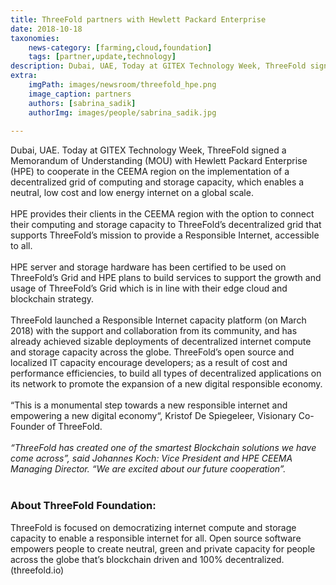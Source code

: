 ```yaml
---
title: ThreeFold partners with Hewlett Packard Enterprise
date: 2018-10-18
taxonomies:
    news-category: [farming,cloud,foundation]
    tags: [partner,update,technology]
description: Dubai, UAE, Today at GITEX Technology Week, ThreeFold signed a Memorandum of Understanding (MOU) with Hewlett Packard Enterprise (HPE).
extra:
    imgPath: images/newsroom/threefold_hpe.png
    image_caption: partners
    authors: [sabrina_sadik]
    authorImg: images/people/sabrina_sadik.jpg
    
---
```


Dubai, UAE. Today at GITEX Technology Week, ThreeFold signed a Memorandum of Understanding (MOU) with Hewlett Packard Enterprise (HPE) to cooperate in the CEEMA region on the implementation of a decentralized grid of computing and storage capacity, which enables a neutral, low cost and low energy internet on a global scale.
<br/>
<br/>
HPE provides their clients in the CEEMA region with the option to connect their computing and storage capacity to ThreeFold’s decentralized grid that supports ThreeFold’s mission to provide a Responsible Internet, accessible to all.
<br/>
<br/>
HPE server and storage hardware has been certified to be used on ThreeFold’s Grid and HPE plans to build services to support the growth and usage of ThreeFold’s Grid which is in line with their edge cloud and blockchain strategy.
<br/>
<br/>
ThreeFold launched a Responsible Internet capacity platform (on March 2018) with the support and collaboration from its community, and has already achieved sizable deployments of decentralized internet compute and storage capacity across the globe. ThreeFold’s open source and localized IT capacity encourage developers; as a result of cost and performance efficiencies, to build all types of decentralized applications on its network to promote the expansion of a new digital responsible economy.
<br/>
<br/>
“This is a monumental step towards a new responsible internet and empowering a new digital economy“, Kristof De Spiegeleer, Visionary Co-Founder of ThreeFold.
<br/>
<br/>
_“ThreeFold has created one of the smartest Blockchain solutions we have come across”, said Johannes Koch: Vice President and HPE CEEMA Managing Director. “We are excited about our future cooperation”._
<br/>
<br/>
### About ThreeFold Foundation:
ThreeFold is focused on democratizing internet compute and storage capacity to enable a responsible internet for all. Open source software empowers people to create neutral, green and private capacity for people across the globe that’s blockchain driven and 100% decentralized. (threefold.io)

